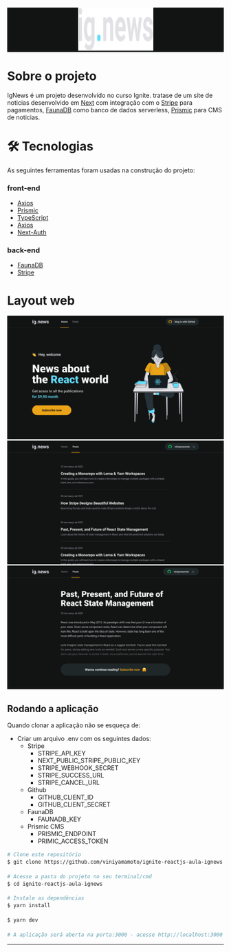 <p align="center" style="width=100%; background-color: #121414">
  <img src="file/logo.svg" height="100" width="175" alt="ig.news" />
</p>

# Sobre o projeto

IgNews é um projeto desenvolvido no curso Ignite. tratase de um site de noticias desenvolvido em [Next](https://nextjs.org) com integração com o [Stripe](https://stripe.com/br) para pagamentos, [FaunaDB](https://fauna.com) como banco de dados serverless, [Prismic](https://prismic.io) para CMS de noticias.

# 🛠 Tecnologias

As seguintes ferramentas foram usadas na construção do projeto:

### front-end

- [Axios](https://www.npmjs.com/package/axios)
- [Prismic](https://prismic.io)
- [TypeScript](https://www.typescriptlang.org)
- [Axios](https://www.npmjs.com/package/axios)
- [Next-Auth](https://next-auth.js.org)

### back-end

- [FaunaDB](https://fauna.com)
- [Stripe](https://stripe.com/br)

# Layout web

<p align="center">
    <img src="file/Home.png">
    <img src="file/Posts.png">
    <img src="file/InternaPost.png">
  </div>
</p>

## Rodando a aplicação

Quando clonar a aplicação não se esqueça de:

- Criar um arquivo .env com os seguintes dados:
  - Stripe
    - STRIPE_API_KEY
    - NEXT_PUBLIC_STRIPE_PUBLIC_KEY
    - STRIPE_WEBHOOK_SECRET
    - STRIPE_SUCCESS_URL
    - STRIPE_CANCEL_URL
  - Github
    - GITHUB_CLIENT_ID
    - GITHUB_CLIENT_SECRET
  - FaunaDB
    - FAUNADB_KEY
  - Prismic CMS
    - PRISMIC_ENDPOINT
    - PRIMIC_ACCESS_TOKEN

```bash
# Clone este repositório
$ git clone https://github.com/viniyamamoto/ignite-reactjs-aula-ignews

# Acesse a pasta do projeto no seu terminal/cmd
$ cd ignite-reactjs-aula-ignews

# Instale as dependências
$ yarn install

$ yarn dev

# A aplicação será aberta na porta:3000 - acesse http://localhost:3000
```

---

